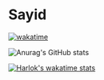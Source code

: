 <!---
sidr16/sidr16 is a ✨ special ✨ repository because its `README.md` (this file) appears on your GitHub profile.
You can click the Preview link to take a look at your changes.
--->

# Sayid

[![wakatime](https://wakatime.com/badge/user/4d3b6291-3912-4162-8f94-f4bcd405e6d4.svg)](https://wakatime.com/@4d3b6291-3912-4162-8f94-f4bcd405e6d4)

![Anurag's GitHub stats](https://github-readme-stats-j05el383g.vercel.app/api/?username=sidr16&theme=github_dark&show_icons=true)

[![Harlok's wakatime stats](https://github-readme-stats.vercel.app/api/wakatime?username=Sidko)](https://github.com/anuraghazra/github-readme-stats)

<!--
[![Top Langs](https://github-readme-stats.vercel.app/api/top-langs/?username=sidr16&layout=compact&theme=github_dark)](https://github.com/anuraghazra/github-readme-stats)
-->
